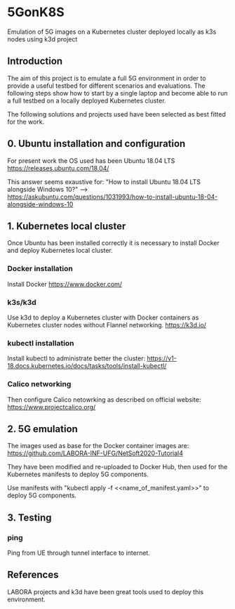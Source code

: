 # 5GonK8S
Emulation of 5G images on a Kubernetes cluster deployed locally as k3s nodes using k3d project

## Introduction

The aim of this project is to emulate a full 5G environment in order to provide a useful testbed for different scenarios and evaluations. The following steps show how to start by a single laptop and become able to run a full testbed on a locally deployed Kubernetes cluster.

The following solutions and projects used have been selected as best fitted for the work. 

## 0. Ubuntu installation and configuration

For present work the OS used has been Ubuntu 18.04 LTS https://releases.ubuntu.com/18.04/

This answer seems exaustive for: "How to install Ubuntu 18.04 LTS alongside Windows 10?"
--> https://askubuntu.com/questions/1031993/how-to-install-ubuntu-18-04-alongside-windows-10

## 1. Kubernetes local cluster

Once Ubuntu has been installed correctly it is necessary to install Docker and deploy Kubernetes local cluster.

### Docker installation

Install Docker https://www.docker.com/

### k3s/k3d

Use k3d to deploy a Kubernetes cluster with Docker containers as Kubernetes cluster nodes without Flannel networking. https://k3d.io/

### kubectl installation

Install kubectl to administrate better the cluster: https://v1-18.docs.kubernetes.io/docs/tasks/tools/install-kubectl/

### Calico networking

Then configure Calico netowrking as described on official website: https://www.projectcalico.org/

## 2. 5G emulation

The images used as base for the Docker container images are: https://github.com/LABORA-INF-UFG/NetSoft2020-Tutorial4

They have been modified and re-uploaded to Docker Hub, then used for the Kubernetes manifests to deploy 5G components.

Use manifests with "kubectl apply -f <<name_of_manifest.yaml>>" to deploy 5G components.

## 3. Testing

### ping

Ping from UE through tunnel interface to internet.

## References

LABORA projects and k3d have been great tools used to deploy this environment.



